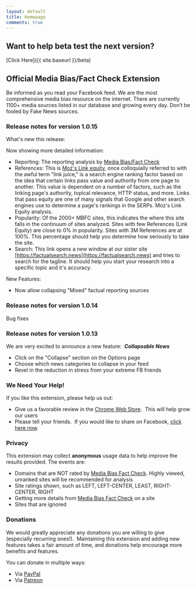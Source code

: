 ```yaml
---
layout: default
title: Homepage
comments: true
---
```


## Want to help beta test the next version?

[Click Here]({{ site.baseurl }}/beta)

## Official Media Bias/Fact Check Extension

Be informed as you read your Facebook feed. We are the most comprehensive media bias resource on the internet. There are currently 1100+ media sources listed in our database and growing every day. Don’t be fooled by Fake News sources.

### Release notes for version 1.0.15

What's new this release:

Now showing more detailed information: 

* Reporting: The reporting analysis by [Media Bias/Fact Check](https://mediabiasfactcheck.com)
* References: This is [Moz's Link equity](https://moz.com/learn/seo/what-is-link-equity), once colloquially referred to with the awful term "link juice," is a search engine ranking factor based on the idea that certain links pass value and authority from one page to another. This value is dependent on a number of factors, such as the linking page's authority, topical relevance, HTTP status, and more. Links that pass equity are one of many signals that Google and other search engines use to determine a page's rankings in the SERPs.  Moz's Link Equity analysis.  
* Popularity: Of the 2000+ MBFC sites, this indicates the where this site falls in the continuum of sites analyzed.  Sites with few References (Link Equity) are close to 0% in popularity.  Sites with 3M References are at 100%.  This percentage should help you determine how seriously to take the site.
* Search:  This link opens a new window at our sister site [https://factualsearch.news](https://factualsearch.news) and tries to search for the tagline.  It should help you start your research into a specific topic and it's accuracy.
        
New Features:

* Now allow collapsing "Mixed" factual reporting sources

### Release notes for version 1.0.14

Bug fixes 

### Release notes for version 1.0.13

We are very excited to announce a new feature:  **_Collapsable News_**  

*   Click on the "Collapse" section on the Options page
*   Choose which news categories to collapse in your feed
*   Revel in the reduction in stress from your extreme FB friends

### We Need Your Help!

If you like this extension, please help us out:

*   Give us a favorable review in the [Chrome Web Store](https://chrome.google.com/webstore/detail/official-media-biasfact-c/ganicjnkcddicfioohdaegodjodcbkkh).  This will help grow our users
*   Please tell your friends.  If you would like to share on Facebook, [click here now](https://www.facebook.com/sharer/sharer.php?u=https%3A//chrome.google.com/webstore/detail/official-media-biasfact-c/ganicjnkcddicfioohdaegodjodcbkkh).


### Privacy

This extension may collect **anonymous** usage data to help improve the results provided. The events are:</label>

*   Domains that are NOT rated by [Media Bias Fact Check](https://mediabiasfactcheck.com). Highly viewed, unranked sites will be recommended for analysis
*   Site ratings shown, such as LEFT, LEFT-CENTER, LEAST, RIGHT-CENTER, RIGHT
*   Getting more details from [Media Bias Fact Check](https://mediabiasfactcheck.com) on a site
*   Sites that are ignored

### Donations

We would greatly appreciate any donations you are willing to give (especially recurring ones!).  Maintaining this extension and adding new features takes a fair amount of time, and donations help encourage more benefits and features.

You can donate in multiple ways:

*   Via [PayPal](https://paypal.me/drmikecrowe)
*   Via [Patreon](https://www.patreon.com/solvedbymike)

